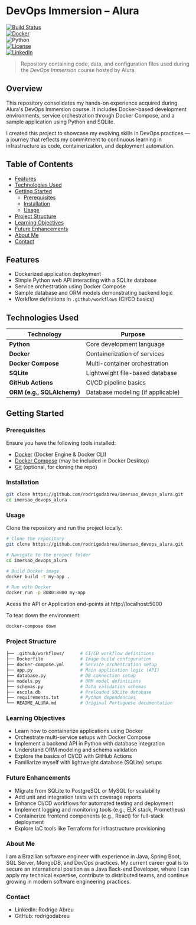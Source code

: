 # DevOps Immersion – Alura

[![Build Status](https://img.shields.io/github/actions/workflow/status/rodrigodabreu/imersao_devops_alura/ci.yml?branch=main)](https://github.com/rodrigodabreu/imersao_devops_alura/actions)  
[![Docker](https://img.shields.io/badge/Docker-ready-blue?logo=docker)](https://www.docker.com/)  
![Python](https://img.shields.io/badge/Python-3.9+-yellow?logo=python)  
[![License](https://img.shields.io/github/license/rodrigodabreu/imersao_devops_alura)](./LICENSE)  
[![LinkedIn](https://img.shields.io/badge/LinkedIn-Connect-blue?logo=linkedin)](https://www.linkedin.com/in/yourprofile)

> Repository containing code, data, and configuration files used during the *DevOps Immersion* course hosted by Alura.

## Overview

This repository consolidates my hands-on experience acquired during Alura's DevOps Immersion course. It includes Docker-based development environments, service orchestration through Docker Compose, and a sample application using Python and SQLite.

I created this project to showcase my evolving skills in DevOps practices — a journey that reflects my commitment to continuous learning in infrastructure as code, containerization, and deployment automation.

## Table of Contents

- [Features](#features)  
- [Technologies Used](#technologies-used)  
- [Getting Started](#getting-started)  
  - [Prerequisites](#prerequisites)  
  - [Installation](#installation)  
  - [Usage](#usage)  
- [Project Structure](#project-structure)  
- [Learning Objectives](#learning-objectives)  
- [Future Enhancements](#future-enhancements)  
- [About Me](#about-me)  
- [Contact](#contact)

## Features

- Dockerized application deployment  
- Simple Python web API interacting with a SQLite database  
- Service orchestration using Docker Compose  
- Sample database and ORM models demonstrating backend logic  
- Workflow definitions in `.github/workflows` (CI/CD basics)

## Technologies Used

| Technology          | Purpose                                   |
|---------------------|-------------------------------------------|
| **Python**          | Core development language                 |
| **Docker**          | Containerization of services              |
| **Docker Compose**  | Multi-container orchestration             |
| **SQLite**          | Lightweight file-based database           |
| **GitHub Actions**  | CI/CD pipeline basics                     |
| **ORM (e.g., SQLAlchemy)** | Database modeling (if applicable) |

## Getting Started

### Prerequisites

Ensure you have the following tools installed:

- [Docker](https://www.docker.com/get-started) (Docker Engine & Docker CLI)  
- [Docker Compose](https://docs.docker.com/compose/) (may be included in Docker Desktop)  
- [Git](https://git-scm.com/) (optional, for cloning the repo)

### Installation

```bash
git clone https://github.com/rodrigodabreu/imersao_devops_alura.git
cd imersao_devops_alura
```

### Usage
Clone the repository and run the project locally:
```bash
# Clone the repository
git clone https://github.com/rodrigodabreu/imersao_devops_alura.git

# Navigate to the project folder
cd imersao_devops_alura

# Build Docker image
docker build -t my-app .

# Run with Docker
docker run -p 8080:8080 my-app

```

Acess the API or Application end-points at http://localhost:5000

To tear down the environment:
```bash
docker-compose down
```

### Project Structure
```bash
├── .github/workflows/      # CI/CD workflow definitions
├── Dockerfile              # Image build configuration
├── docker-compose.yml      # Service orchestration setup
├── app.py                  # Main application logic (API)
├── database.py             # DB connection setup
├── models.py               # ORM model definitions
├── schemas.py              # Data validation schemas
├── escola.db               # Preloaded SQLite database
├── requirements.txt        # Python dependencies
└── README_ALURA.md         # Original Portuguese documentation
```


### Learning Objectives
* Learn how to containerize applications using Docker
* Orchestrate multi-service setups with Docker Compose
* Implement a backend API in Python with database integration
* Understand ORM modeling and schema validation
* Explore the basics of CI/CD with GitHub Actions
* Familiarize myself with lightweight database (SQLite) setups

### Future Enhancements
* Migrate from SQLite to PostgreSQL or MySQL for scalability
* Add unit and integration tests with coverage reports
* Enhance CI/CD workflows for automated testing and deployment
* Implement logging and monitoring tools (e.g., ELK stack, Prometheus)
* Containerize frontend components (e.g., React) for full-stack deployment
* Explore IaC tools like Terraform for infrastructure provisioning

### About Me
I am a Brazilian software engineer with experience in Java, Spring Boot, SQL Server, MongoDB, and DevOps practices.
My current career goal is to secure an international position as a Java Back-end Developer, where I can apply my technical expertise, contribute to distributed teams, and continue growing in modern software engineering practices.

### Contact
* LinkedIn: Rodrigo Abreu
* GitHub: rodrigodabreu


